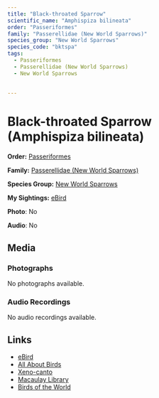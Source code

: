 ```yaml
---
title: "Black-throated Sparrow"
scientific_name: "Amphispiza bilineata"
order: "Passeriformes"
family: "Passerellidae (New World Sparrows)"
species_group: "New World Sparrows"
species_code: "bktspa"
tags: 
  - Passeriformes
  - Passerellidae (New World Sparrows)
  - New World Sparrows
  
  
---
```


# Black-throated Sparrow (Amphispiza bilineata)

**Order:** [Passeriformes](/tags/passeriformes)

**Family:** [Passerellidae (New World Sparrows)](/tags/passerellidae-new-world-sparrows)

**Species Group:** [New World Sparrows](/tags/new-world-sparrows)

**My Sightings:** [eBird](https://ebird.org/lifelist?r=world&time=life&spp=bktspa)

**Photo**: No 

**Audio**: No

## Media
### Photographs
No photographs available.

### Audio Recordings
No audio recordings available.

## Links
* [eBird](https://ebird.org/species/bktspa) 
* [All About Birds](https://www.allaboutbirds.org/guide/bktspa) 
* [Xeno-canto](https://www.xeno-canto.org/species/amphispiza-bilineata) 
* [Macaulay Library](https://search.macaulaylibrary.org/catalog?taxonCode=bktspa&sort=rating_rank_desc)
* [Birds of the World](https://birdsoftheworld.org/bow/species/bktspa)

